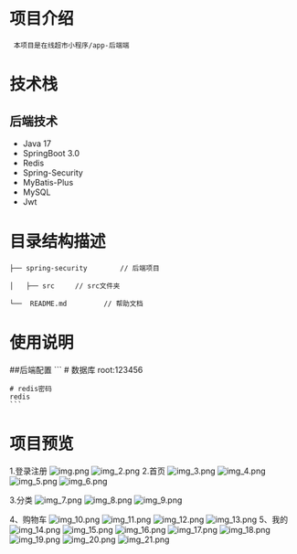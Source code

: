 
# 项目介绍
     本项目是在线超市小程序/app-后端端

# 技术栈

## 后端技术
- Java 17
- SpringBoot 3.0
- Redis
- Spring-Security
- MyBatis-Plus
- MySQL
- Jwt

# 目录结构描述
    ├── spring-security        // 后端项目

    │   ├── src     // src文件夹

    └──  README.md         // 帮助文档

# 使用说明

##后端配置
    ```
    # 数据库
    root:123456
    
    # redis密码
    redis
    ```
# 项目预览
1.登录注册
![img.png](src/main/resources/static/readme_image/0fddce2506cf105a8ef976d543a42a0.png)
![img_2.png](src/main/resources/static/readme_image/bf75c6ae7779337a3576c17f07e281f.png)
2.首页
![img_3.png](src/main/resources/static/readme_image/34e735df1f509654748c5c4386dee0f.png)
![img_4.png](src/main/resources/static/readme_image/04d1e1a0de59fc667a28a40b92f05e2.png)
![img_5.png](src/main/resources/static/readme_image/a193036bd21b6e37a0da7632e8cccfa.png)
![img_6.png](src/main/resources/static/readme_image/44240144d62fa33bd7a589e533e04b4.png)

3.分类
![img_7.png](src/main/resources/static/readme_image/0fddce2506cf105a8ef976d543a42a0.png)
![img_8.png](src/main/resources/static/readme_image/d025157a9de7bbc8998049c69af4df9.png)
![img_9.png](src/main/resources/static/readme_image/88f046dc66bee08c4a412db495a4e74.png)

4、购物车
![img_10.png](src/main/resources/static/readme_image/c485c71b63ebf2345e2ef5e2eb60d8a.png)
![img_11.png](src/main/resources/static/readme_image/d271dee98fc9f9dd1096e5742c28d24.png)
![img_12.png](src/main/resources/static/readme_image/4a8ba49236ea8bfa7e7a97e94cad06f.png)
![img_13.png](src/main/resources/static/readme_image/afe6c8f35c2854d41e2551f6388f4c5.png)
5、我的
![img_14.png](src/main/resources/static/readme_image/eef6fd2e590f65b6b0af6056156fbfa.png)
![img_15.png](src/main/resources/static/readme_image/4f079221b81ab9b452ebf61dc33a02c.png)
![img_16.png](src/main/resources/static/readme_image/2ca63278165fcee47c563aeb4582675.png)
![img_17.png](src/main/resources/static/readme_image/89560060212a67046cf3ba0d1740c61.png)
![img_18.png](src/main/resources/static/readme_image/dec1ea64ec44b4ce19eb304ee82bb7a.png)
![img_19.png](src/main/resources/static/readme_image/bb6c6de183bb4209e86ce1bb39df731.png)
![img_20.png](ssrc/main/resources/static/readme_image/437b97caed6a903aee48b4c217c575f.png)
![img_21.png](src/main/resources/static/readme_image/87a233fcddb6aaf34970c2a7275e641.png)

 
 
